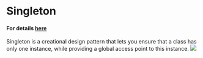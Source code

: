 # Singleton
#### For details [here](https://refactoring.guru/design-patterns/singleton)
Singleton is a creational design pattern that lets you ensure that a class has only one instance, while providing a global access point to this instance.
![](https://refactoring.guru/images/patterns/content/singleton/singleton.png)
